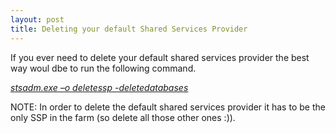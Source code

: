 ```yaml
---
layout: post
title: Deleting your default Shared Services Provider
---
```



<p>If you ever need to delete your default shared services provider the best way woul dbe to run the following command.</p>  <p><em><u>stsadm.exe –o deletessp -deletedatabases</u></em></p>  <p><font color="#ff0000"></font>    <p>NOTE: In order to delete the default shared services provider it has to be the only SSP in the farm (so delete all those other ones :)).</p></p>
